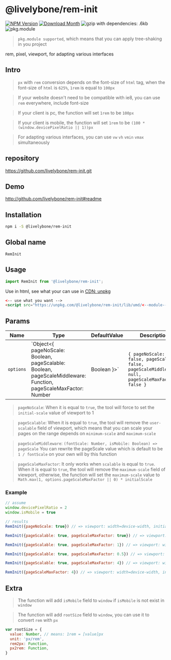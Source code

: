 # @livelybone/rem-init
[![NPM Version](http://img.shields.io/npm/v/@livelybone/rem-init.svg?style=flat-square)](https://www.npmjs.com/package/@livelybone/rem-init)
[![Download Month](http://img.shields.io/npm/dm/@livelybone/rem-init.svg?style=flat-square)](https://www.npmjs.com/package/@livelybone/rem-init)
![gzip with dependencies: .6kb](https://img.shields.io/badge/gzip--with--dependencies-.6kb-brightgreen.svg "gzip with dependencies: .6kb")
![pkg.module](https://img.shields.io/badge/pkg.module-supported-blue.svg "pkg.module")

> `pkg.module supported`, which means that you can apply tree-shaking in you project

rem, pixel, viewport, for adapting various interfaces

## Intro
> `px` with `rem` conversion depends on the font-size of `html` tag, when the font-size of `html` is `625%`, `1rem` is equal to `100px`

> If your website doesn't need to be compatible with ie8, you can use `rem` everywhere, include font-size

> If your client is pc, the function will set `1rem` to be `100px`

> If your client is mobile, the function will set `1rem` to be `(100 * (window.devicePixelRatio || 1))px`

> For adapting various interfaces, you can use `vw` `vh` `vmin` `vmax` simultaneously

## repository
https://github.com/livelybone/rem-init.git

## Demo
http://github.com/livelybone/rem-init#readme

## Installation
```bash
npm i -S @livelybone/rem-init
```

## Global name
`RemInit`

## Usage
```js
import RemInit from '@livelybone/rem-init';
```

Use in html, see what your can use in [CDN: unpkg](https://unpkg.com/@livelybone/rem-init/lib/umd/)
```html
<-- use what you want -->
<script src="https://unpkg.com/@livelybone/rem-init/lib/umd/<--module-->.js"></script>
```

## Params
| Name              | Type                                                                                                                              | DefaultValue                                                                                                 | Description  |
| ----------------- | --------------------------------------------------------------------------------------------------------------------------------- | ------------------------------------------------------------------------------------------------------------ | ------------ |
| `options`         | `Object<{ pageNoScale: Boolean, pageScalable: Boolean, pageScaleMiddleware: Function, pageScaleMaxFactor: Number|Boolean }>`  | `{ pageNoScale: false, pageScalable: false, pageScaleMiddleware: null, pageScaleMaxFactor: false }`      |  |

> `pageNoScale`: When it is equal to `true`, the tool will force to set the `initial-scale` value of viewport to 1

> `pageScalable`: When it is equal to `true`, the tool will remove the `user-scalable` field of viewport, which means that you can scale your pages on the range depends on `minimum-scale` and `maximum-scale`

> `pageScaleMiddleware`: `(fontScale: Number, isMobile: Boolean) => pageScale` You can rewrite the pageScale value which is default to be `1 / fontScale` on your own will by this function

> `pageScaleMaxFactor`: It only works when `scalable` is equal to `true`. When it is equal to `true`, the tool will remove the `maximum-scale` field of viewport, otherwise, the function will set the `maximum-scale` value to `Math.max(1, options.pageScaleMaxFactor || 0) * initialScale`

### Example
```js
// assume
window.devicePixelRatio = 2
window.isMobile = true

// results
RemInit({pageNoScale: true}) // => viewport: width=device-width, initial-scale=1, minimum-scale=1, maximum-scale=1, user-scalable=no

RemInit({pageScalable: true, pageScaleMaxFactor: true}) // => viewport: width=device-width, initial-scale=0.5, minimum-scale=0.5

RemInit({pageScalable: true, pageScaleMaxFactor: 1}) // => viewport: width=device-width, initial-scale=0.5, minimum-scale=0.5, maximum-scale=0.5

RemInit({pageScalable: true, pageScaleMaxFactor: 0.5}) // => viewport: width=device-width, initial-scale=0.5, minimum-scale=0.5, maximum-scale=0.5

RemInit({pageScalable: true, pageScaleMaxFactor: 4}) // => viewport: width=device-width, initial-scale=0.5, minimum-scale=0.5, maximum-scale=2

RemInit({pageScaleMaxFactor: 4}) // => viewport: width=device-width, initial-scale=0.5, minimum-scale=0.5, maximum-scale=0.5, user-scalable=no
```

## Extra

> The function will add `isMobile` field to `window` if `isMobile` is not exist in `window`

> The function will add `rootSize` field to `window`, you can use it to convert `rem` with `px`
```js
var rootSize = {
  value: Number, // means: 1rem = [value]px
  unit: 'px/rem',
  rem2px: Function,
  px2rem: Function,
}
```